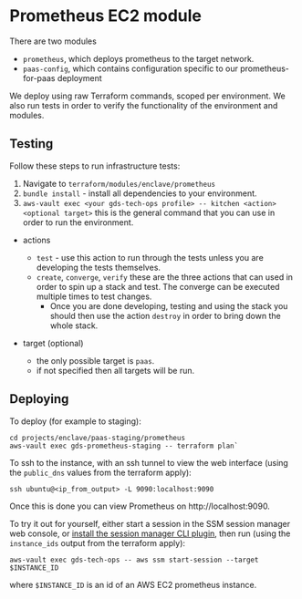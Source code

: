 # Prometheus EC2 module

There are two modules

 - `prometheus`, which deploys prometheus to the target network.
 - `paas-config`, which contains configuration specific to our
   prometheus-for-paas deployment

We deploy using raw Terraform commands, scoped per environment.  We also run tests in order to verify the functionality of the environment and modules.

## Testing

Follow these steps to run infrastructure tests:

1. Navigate to `terraform/modules/enclave/prometheus`
2. `bundle install` - install all dependencies to your environment.
3. `aws-vault exec <your gds-tech-ops profile> -- kitchen <action> <optional target>` this is the general command that you can use in order to run the environment.
  - actions
    - `test` - use this action to run through the tests unless you are developing the tests themselves.
    - `create`, `converge`, `verify` these are the three actions that can used in order to spin up a stack and test. The converge can be executed multiple times to test changes.
      - Once you are done developing, testing and using the stack you should then use the action `destroy` in order to bring down the whole stack.

  - target (optional)
    - the only possible target is `paas`.
    - if not specified then all targets will be run.

## Deploying

To deploy (for example to staging):

```shell
cd projects/enclave/paas-staging/prometheus
aws-vault exec gds-prometheus-staging -- terraform plan`
```

To ssh to the instance, with an ssh tunnel to view the web interface (using the `public_dns` values from the terraform apply):

    ssh ubuntu@<ip_from_output> -L 9090:localhost:9090

Once this is done you can view Prometheus on http://localhost:9090.

To try it out for yourself, either start a session in the SSM session
manager web console, or [install the session manager CLI
plugin][session-manager-install], then run (using the `instance_ids`
output from the terraform apply):

    aws-vault exec gds-tech-ops -- aws ssm start-session --target $INSTANCE_ID

where `$INSTANCE_ID` is an id of an AWS EC2 prometheus instance.

[session-manager-install]: https://docs.aws.amazon.com/systems-manager/latest/userguide/session-manager-working-with-install-plugin.html
